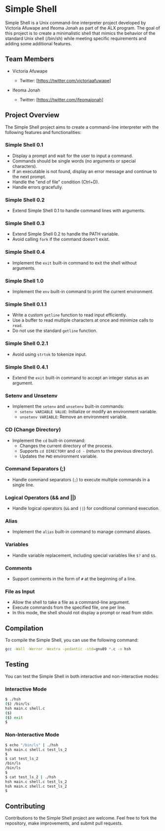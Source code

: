 # Simple Shell

Simple Shell is a Unix command-line interpreter project developed by Victoria Afuwape and Ifeoma Jonah as part of the ALX program. The goal of this project is to create a minimalistic shell that mimics the behavior of the standard Unix shell (/bin/sh) while meeting specific requirements and adding some additional features.

## Team Members

- Victoria Afuwape
  - Twitter: [https://twitter.com/victoriaafuwape]

- Ifeoma Jonah
  - Twitter: [https://twitter.com/ifeomajonah]

## Project Overview

The Simple Shell project aims to create a command-line interpreter with the following features and functionalities:

### Simple Shell 0.1

- Display a prompt and wait for the user to input a command.
- Commands should be single words (no arguments or special characters).
- If an executable is not found, display an error message and continue to the next prompt.
- Handle the "end of file" condition (Ctrl+D).
- Handle errors gracefully.

### Simple Shell 0.2

- Extend Simple Shell 0.1 to handle command lines with arguments.

### Simple Shell 0.3

- Extend Simple Shell 0.2 to handle the PATH variable.
- Avoid calling `fork` if the command doesn't exist.

### Simple Shell 0.4

- Implement the `exit` built-in command to exit the shell without arguments.

### Simple Shell 1.0

- Implement the `env` built-in command to print the current environment.

### Simple Shell 0.1.1

- Write a custom `getline` function to read input efficiently.
- Use a buffer to read multiple characters at once and minimize calls to `read`.
- Do not use the standard `getline` function.

### Simple Shell 0.2.1

- Avoid using `strtok` to tokenize input.

### Simple Shell 0.4.1

- Extend the `exit` built-in command to accept an integer status as an argument.

### Setenv and Unsetenv

- Implement the `setenv` and `unsetenv` built-in commands:
  - `setenv VARIABLE VALUE`: Initialize or modify an environment variable.
  - `unsetenv VARIABLE`: Remove an environment variable.

### CD (Change Directory)

- Implement the `cd` built-in command:
  - Changes the current directory of the process.
  - Supports `cd DIRECTORY` and `cd -` (return to the previous directory).
  - Updates the `PWD` environment variable.

### Command Separators (;)

- Handle command separators (`;`) to execute multiple commands in a single line.

### Logical Operators (&& and ||)

- Handle logical operators (`&&` and `||`) for conditional command execution.

### Alias

- Implement the `alias` built-in command to manage command aliases.

### Variables

- Handle variable replacement, including special variables like `$?` and `$$`.

### Comments

- Support comments in the form of `#` at the beginning of a line.

### File as Input

- Allow the shell to take a file as a command-line argument.
- Execute commands from the specified file, one per line.
- In this mode, the shell should not display a prompt or read from stdin.

## Compilation

To compile the Simple Shell, you can use the following command:

```bash
gcc -Wall -Werror -Wextra -pedantic -std=gnu89 *.c -o hsh
```

## Testing

You can test the Simple Shell in both interactive and non-interactive modes:

### Interactive Mode

```bash
$ ./hsh
($) /bin/ls
hsh main.c shell.c
($)
($) exit
$
```

### Non-Interactive Mode

```bash
$ echo "/bin/ls" | ./hsh
hsh main.c shell.c test_ls_2
$
$ cat test_ls_2
/bin/ls
/bin/ls
$
$ cat test_ls_2 | ./hsh
hsh main.c shell.c test_ls_2
hsh main.c shell.c test_ls_2
$
```

## Contributing

Contributions to the Simple Shell project are welcome. Feel free to fork the repository, make improvements, and submit pull requests.

